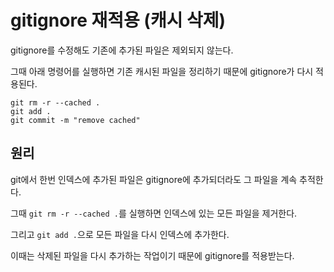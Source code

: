 # gitignore 재적용 (캐시 삭제)

gitignore를 수정해도 기존에 추가된 파일은 제외되지 않는다.

그때 아래 명령어를 실행하면 기존 캐시된 파일을 정리하기 때문에 gitignore가 다시 적용된다.

```
git rm -r --cached .
git add .
git commit -m "remove cached"
```


## 원리
git에서 한번 인덱스에 추가된 파일은 gitignore에 추가되더라도 그 파일을 계속 추적한다.

그때 `git rm -r --cached .`를 실행하면 인덱스에 있는 모든 파일을 제거한다.

그리고 `git add .`으로 모든 파일을 다시 인덱스에 추가한다.

이때는 삭제된 파일을 다시 추가하는 작업이기 때문에 gitignore를 적용받는다.
